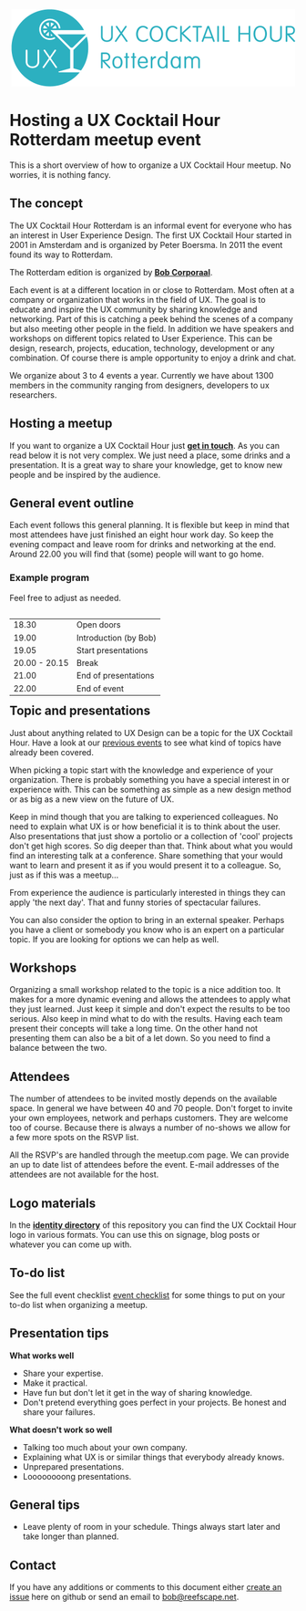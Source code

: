 <p align="center"><img src="/identity/ux_cocktail_hour_logo_text_v02.png" width=499 height=136 alt="UX Cocktail Hour Rotterdam logo"></p>

# Hosting a UX Cocktail Hour Rotterdam meetup event
This is a short overview of how to organize a UX Cocktail Hour meetup. No worries, it is nothing fancy.


## The concept
The UX Cocktail Hour Rotterdam is an informal event for everyone who has an interest in User Experience Design. The first UX Cocktail Hour started in 2001 in Amsterdam and is organized by Peter Boersma. In 2011 the event found its way to Rotterdam.

The Rotterdam edition is organized by **[Bob Corporaal](https://reefscape.net)**.

Each event is at a different location in or close to Rotterdam. Most often at a company or organization that works in the field of UX. The goal is to educate and inspire the UX community by sharing knowledge and networking. Part of this is catching a peek behind the scenes of a company but also meeting other people in the field. In addition we have speakers and workshops on different topics related to User Experience. This can be design, research, projects, education, technology, development or any combination. Of course there is ample opportunity to enjoy a drink and chat.

We organize about 3 to 4 events a year. Currently we have about 1300 members in the community ranging from designers, developers to ux researchers.


## Hosting a meetup
If you want to organize a UX Cocktail Hour just **[get in touch](mailto://bob@reefscape.net)**. As you can read below it is not very complex. We just need a place, some drinks and a presentation. It is a great way to share your knowledge, get to know new people and be inspired by the audience.


## General event outline
Each event follows this general planning. It is flexible but keep in mind that most attendees have just finished an eight hour work day. So keep the evening compact and leave room for drinks and networking at the end. Around 22.00 you will find that (some) people will want to go home.

### Example program
Feel free to adjust as needed.

<table align="left">
    <tr>
        <td align="left">18.30</td>
        <td align="left">Open doors</td>
    </tr>
    <tr>
        <td align="left">19.00</td>
        <td align="left">Introduction (by Bob)</td>
    </tr>
    <tr>
        <td align="left">19.05</td>
        <td align="left">Start presentations</td>
    </tr>
    <tr>
        <td align="left">20.00 - 20.15</td>
        <td align="left">Break</td>
    </tr>
    <tr>
        <td align="left">21.00</td>
        <td align="left">End of presentations</td>
    </tr>
      <tr>
        <td align="left">22.00</td>
        <td align="left">End of event</td>
    </tr>
</table>



## Topic and presentations
Just about anything related to UX Design can be a topic for the UX Cocktail Hour. Have a look at our [previous events](/previous-events.md) to see what kind of topics have already been covered.

When picking a topic start with the knowledge and experience of your organization. There is probably something you have a special interest in or experience with. This can be something as simple as a new design method or as big as a new view on the future of UX.

Keep in mind though that you are talking to experienced colleagues. No need to explain what UX is or how beneficial it is to think about the user. Also presentations that just show a portolio or a collection of 'cool' projects don't get high scores. So dig deeper than that. Think about what you would find an interesting talk at a conference. Share something that your would want to learn and present it as if you would present it to a colleague. So, just as if this was a meetup…

From experience the audience is particularly interested in things they can apply 'the next day'. That and funny stories of spectacular failures.

You can also consider the option to bring in an external speaker. Perhaps you have a client or somebody you know who is an expert on a particular topic. If you are looking for options we can help as well.


## Workshops
Organizing a small workshop related to the topic is a nice addition too. It makes for a more dynamic evening and allows the attendees to apply what they just learned. Just keep it simple and don't expect the results to be too serious. Also keep in mind what to do with the results. Having each team present their concepts will take a long time. On the other hand not presenting them can also be a bit of a let down. So you need to find a balance between the two.


## Attendees
The number of attendees to be invited mostly depends on the available space. In general we have between 40 and 70 people. Don't forget to invite your own employees, network and perhaps customers. They are welcome too of course. Because there is always a number of no-shows we allow for a few more spots on the RSVP list.

All the RSVP's are handled through the meetup.com page. We can provide an up to date list of attendees before the event. E-mail addresses of the attendees are not available for the host.


## Logo materials
In the **[identity directory](identity)** of this repository you can find the UX Cocktail Hour logo in various formats. You can use this on signage, blog posts or whatever you can come up with.


## To-do list
See the full event checklist [event checklist](/event-checklist.md) for some things to put on your to-do list when organizing a meetup.

## Presentation tips

**What works well**
- Share your expertise.
- Make it practical.
- Have fun but don't let it get in the way of sharing knowledge.
- Don't pretend everything goes perfect in your projects. Be honest and share your failures.

**What doesn't work so well**
- Talking too much about your own company.
- Explaining what UX is or similar things that everybody already knows.
- Unprepared presentations.
- Loooooooong presentations.

## General tips

- Leave plenty of room in your schedule. Things always start later and take longer than planned.

## Contact
If you have any additions or comments to this document either [create an issue](https://github.com/ux010/the-manual/issues/new) here on github or send an email to [bob@reefscape.net](bob@reefscape.net).
